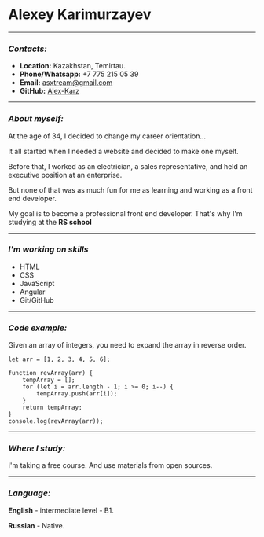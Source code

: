 # Alexey Karimurzayev

***
### _Contacts:_  
* **Location:** Kazakhstan, Temirtau.
* **Phone/Whatsapp:**  +7 775 215 05 39
* **Email:** asxtream@gmail.com
* **GitHub:** [Alex-Karz](https://github.com/Alex-Karz)

***

### _About myself:_

At the age of 34, I decided to change my career orientation...  

It all started when I needed a website and decided to make one myself.  

Before that, I worked as an electrician, a sales representative, and held an executive position at an enterprise.  

But none of that was as much fun for me as learning and working as a front end developer.  

My goal is to become a professional front end developer. That's why I'm studying at the **RS school**

---

### _I'm working on skills_

* HTML
* CSS
* JavaScript
* Angular
* Git/GitHub

---

### _Code example:_

Given an array of integers, you need to expand the array in reverse order.

```
let arr = [1, 2, 3, 4, 5, 6];

function revArray(arr) {
    tempArray = [];
    for (let i = arr.length - 1; i >= 0; i--) {
        tempArray.push(arr[i]);
    }
    return tempArray;
}
console.log(revArray(arr));
```
---

### _Where I study:_


I'm taking a free course. 
And use materials from open sources.

---

### _Language:_
**English** - intermediate level - B1.  

**Russian** - Native.

